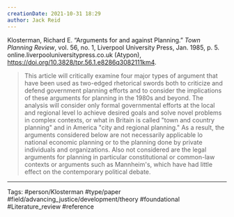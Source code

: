 ```yaml
---
creationDate: 2021-10-31 18:29
author: Jack Reid
---
```


Klosterman, Richard E. “Arguments for and against Planning.” *Town Planning Review*, vol. 56, no. 1, Liverpool University Press, Jan. 1985, p. 5. online.liverpooluniversitypress.co.uk (Atypon), https://doi.org/10.3828/tpr.56.1.e8286q3082111km4.

> This article will critically examine four major types of argument that have been used as two-edged rhetorical swords both to criticize and defend government planning efforts and to consider the implications of these arguments for planning in the 1980s and beyond. The analysis will consider only formal governmental efforts at the local and regional level lo achieve desired goals and solve novel problems in complex contexts, or what in Britain is called "town and country planning" and in America "city and regional planning."  As a result, the arguments considered below are not necessarily applicable lo national economic planning or to the planning done by private individuals and organizations. Also not considered are the legal arguments for planning in particular constitutional or common-law contexts or arguments such as Mannheim's, which have had little effect on the contemporary political debate.

---
Tags:
#person/Klosterman
#type/paper
#field/advancing_justice/development/theory
#foundational
#Literature_review
#reference
